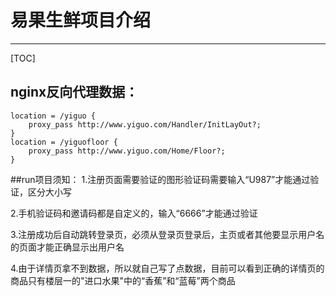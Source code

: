 # 易果生鲜项目介绍



-------------------

[TOC]

## nginx反向代理数据：

	location = /yiguo {
	    proxy_pass http://www.yiguo.com/Handler/InitLayOut?;
    }
    location = /yiguofloor {
        proxy_pass http://www.yiguo.com/Home/Floor?;
    }
##run项目须知：
1.注册页面需要验证的图形验证码需要输入“U987”才能通过验证，区分大小写

2.手机验证码和邀请码都是自定义的，输入“6666”才能通过验证

3.注册成功后自动跳转登录页，必须从登录页登录后，主页或者其他要显示用户名的页面才能正确显示出用户名

4.由于详情页拿不到数据，所以就自己写了点数据，目前可以看到正确的详情页的商品只有楼层一的"进口水果"中的“香蕉”和“蓝莓”两个商品
